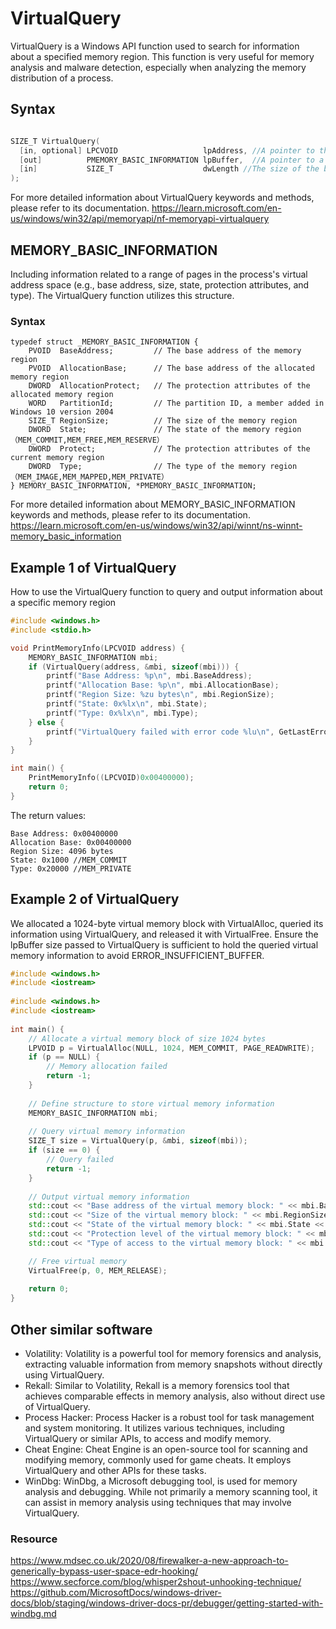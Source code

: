 # VirtualQuery
VirtualQuery is a Windows API function used to search for information about a specified memory region. This function is very useful for memory analysis and malware detection, especially when analyzing the memory distribution of a process.
## Syntax
```Cpp

SIZE_T VirtualQuery(
  [in, optional] LPCVOID                   lpAddress, //A pointer to the base address of the region of pages
  [out]          PMEMORY_BASIC_INFORMATION lpBuffer,  //A pointer to a MEMORY_BASIC_INFORMATION structure
  [in]           SIZE_T                    dwLength //The size of the buffer pointed to by the lpBuffer
);
```
For more detailed information about VirtualQuery keywords and methods, please refer to its documentation.
https://learn.microsoft.com/en-us/windows/win32/api/memoryapi/nf-memoryapi-virtualquery

## MEMORY_BASIC_INFORMATION
Including information related to a range of pages in the process's virtual address space (e.g., base address, size, state, protection attributes, and type). The VirtualQuery function utilizes this structure.
### Syntax
```
typedef struct _MEMORY_BASIC_INFORMATION {
    PVOID  BaseAddress;         // The base address of the memory region
    PVOID  AllocationBase;      // The base address of the allocated memory region
    DWORD  AllocationProtect;   // The protection attributes of the allocated memory region
    WORD   PartitionId;         // The partition ID, a member added in Windows 10 version 2004
    SIZE_T RegionSize;          // The size of the memory region
    DWORD  State;               // The state of the memory region（MEM_COMMIT,MEM_FREE,MEM_RESERVE）
    DWORD  Protect;             // The protection attributes of the current memory region
    DWORD  Type;                // The type of the memory region（MEM_IMAGE,MEM_MAPPED,MEM_PRIVATE）
} MEMORY_BASIC_INFORMATION, *PMEMORY_BASIC_INFORMATION;

```
For more detailed information about MEMORY_BASIC_INFORMATION keywords and methods, please refer to its documentation.
https://learn.microsoft.com/en-us/windows/win32/api/winnt/ns-winnt-memory_basic_information

## Example 1 of VirtualQuery
How to use the VirtualQuery function to query and output information about a specific memory region
```c
#include <windows.h>
#include <stdio.h>

void PrintMemoryInfo(LPCVOID address) {
    MEMORY_BASIC_INFORMATION mbi;
    if (VirtualQuery(address, &mbi, sizeof(mbi))) {
        printf("Base Address: %p\n", mbi.BaseAddress);
        printf("Allocation Base: %p\n", mbi.AllocationBase);
        printf("Region Size: %zu bytes\n", mbi.RegionSize);
        printf("State: 0x%lx\n", mbi.State);
        printf("Type: 0x%lx\n", mbi.Type);
    } else {
        printf("VirtualQuery failed with error code %lu\n", GetLastError());
    }
}

int main() {
    PrintMemoryInfo((LPCVOID)0x00400000); 
    return 0;
}
```
The return values: 
```
Base Address: 0x00400000
Allocation Base: 0x00400000
Region Size: 4096 bytes
State: 0x1000 //MEM_COMMIT
Type: 0x20000 //MEM_PRIVATE
```
## Example 2 of VirtualQuery
We allocated a 1024-byte virtual memory block with VirtualAlloc, queried its information using VirtualQuery, and released it with VirtualFree. Ensure the lpBuffer size passed to VirtualQuery is sufficient to hold the queried virtual memory information to avoid ERROR_INSUFFICIENT_BUFFER.
```CPP
#include <windows.h>
#include <iostream>
 
#include <windows.h>
#include <iostream>
 
int main() {
    // Allocate a virtual memory block of size 1024 bytes
    LPVOID p = VirtualAlloc(NULL, 1024, MEM_COMMIT, PAGE_READWRITE);
    if (p == NULL) {
        // Memory allocation failed
        return -1;
    }
 
    // Define structure to store virtual memory information
    MEMORY_BASIC_INFORMATION mbi;
 
    // Query virtual memory information
    SIZE_T size = VirtualQuery(p, &mbi, sizeof(mbi));
    if (size == 0) {
        // Query failed
        return -1;
    }
 
    // Output virtual memory information
    std::cout << "Base address of the virtual memory block: " << mbi.BaseAddress << std::endl;
    std::cout << "Size of the virtual memory block: " << mbi.RegionSize << std::endl;
    std::cout << "State of the virtual memory block: " << mbi.State << std::endl;
    std::cout << "Protection level of the virtual memory block: " << mbi.Protect << std::endl;
    std::cout << "Type of access to the virtual memory block: " << mbi.Type << std::endl;

    // Free virtual memory
    VirtualFree(p, 0, MEM_RELEASE);
 
    return 0;
}

```

## Other similar software
- Volatility:
Volatility is a powerful tool for memory forensics and analysis, extracting valuable information from memory snapshots without directly using VirtualQuery.
- Rekall:
Similar to Volatility, Rekall is a memory forensics tool that achieves comparable effects in memory analysis, also without direct use of VirtualQuery.
- Process Hacker:
Process Hacker is a robust tool for task management and system monitoring. It utilizes various techniques, including VirtualQuery or similar APIs, to access and modify memory.
- Cheat Engine:
Cheat Engine is an open-source tool for scanning and modifying memory, commonly used for game cheats. It employs VirtualQuery and other APIs for these tasks.
- WinDbg:
WinDbg, a Microsoft debugging tool, is used for memory analysis and debugging. While not primarily a memory scanning tool, it can assist in memory analysis using techniques that may involve VirtualQuery.



### Resource
https://www.mdsec.co.uk/2020/08/firewalker-a-new-approach-to-generically-bypass-user-space-edr-hooking/
https://www.secforce.com/blog/whisper2shout-unhooking-technique/
https://github.com/MicrosoftDocs/windows-driver-docs/blob/staging/windows-driver-docs-pr/debugger/getting-started-with-windbg.md
